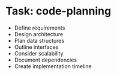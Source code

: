 <!-- ---
!-- title: 2024-12-27 23:36:50
!-- author: Yusuke Watanabe
!-- date: /home/ywatanabe/.emacs.d/lisp/elmo/workspace/resources/prompt-templates/components/02_tasks/code-planning.md
!-- --- -->

# Task: code-planning
* Define requirements
* Design architecture
* Plan data structures
* Outline interfaces
* Consider scalability
* Document dependencies
* Create implementation timeline
